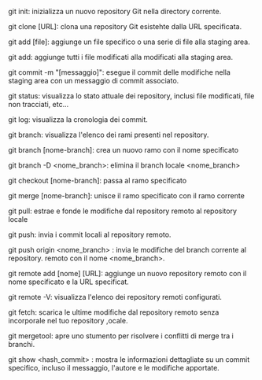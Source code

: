 git init: inizializza un nuovo repository Git nella directory corrente.

git clone [URL]: clona una repository Git esistehte dalla URL specificata.

git add [file]: aggiunge un file specifico o una serie di file alla staging area.

git add: aggiunge tutti i file modificati alla modificati alla staging area.

git commit -m "[messaggio]": esegue il commit delle modifiche nella staging area con un messaggio di commit associato.

git status: visualizza lo stato attuale dei repository, inclusi file modificati, file non tracciati, etc...

git log: visualizza la cronologia dei commit.

git branch: visualizza l'elenco dei rami presenti nel repository.

git branch [nome-branch]: crea un nuovo ramo con il nome specificato

git branch -D <nome_branch>: elimina il branch locale <nome_branch>

git checkout [nome-branch]: passa al ramo specificato

git merge [nome-branch]: unisce il ramo specificato con il ramo corrente

git pull: estrae e fonde le modifiche dal repository remoto al repository locale

git push: invia i commit locali al repository remoto.

git push origin <nome_branch> : invia le modifiche del branch corrente al repository.
remoto <origin> con il nome <nome_branch>.

git remote add [nome] [URL]: aggiunge un nuovo repository remoto con il nome specificato e la URL specificat.

git remote -V: visualizza l'elenco dei repository remoti configurati.

git fetch: scarica le ultime modifiche dal repository remoto senza incorporale nel tuo repository ,ocale.

git mergetool: apre uno stumento per risolvere i conflitti di merge tra i branchi.

git show <hash_commit> : mostra le informazioni dettagliate su un commit specifico, incluso il messaggio, l'autore e le modifiche apportate.

